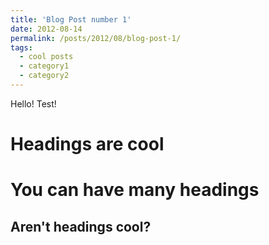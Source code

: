 ```yaml
---
title: 'Blog Post number 1'
date: 2012-08-14
permalink: /posts/2012/08/blog-post-1/
tags:
  - cool posts
  - category1
  - category2
---
```


Hello! Test!

Headings are cool
======

You can have many headings
======

Aren't headings cool?
------